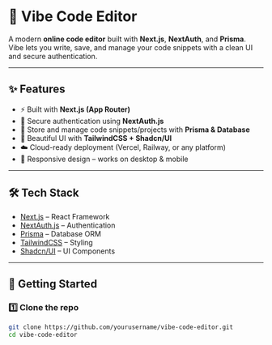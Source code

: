 # 🎨 Vibe Code Editor  

A modern **online code editor** built with **Next.js**, **NextAuth**, and **Prisma**.  
Vibe lets you write, save, and manage your code snippets with a clean UI and secure authentication.  

---

## ✨ Features  
- ⚡ Built with **Next.js (App Router)**  
- 🔑 Secure authentication using **NextAuth.js**  
- 💾 Store and manage code snippets/projects with **Prisma & Database**  
- 🎨 Beautiful UI with **TailwindCSS + Shadcn/UI**  
- ☁️ Cloud-ready deployment (Vercel, Railway, or any platform)  
- 📱 Responsive design – works on desktop & mobile  

---

## 🛠️ Tech Stack  
- [Next.js](https://nextjs.org/) – React Framework  
- [NextAuth.js](https://next-auth.js.org/) – Authentication  
- [Prisma](https://www.prisma.io/) – Database ORM  
- [TailwindCSS](https://tailwindcss.com/) – Styling  
- [Shadcn/UI](https://ui.shadcn.com/) – UI Components  

---

## 🚀 Getting Started  

### 1️⃣ Clone the repo  
```bash
git clone https://github.com/yourusername/vibe-code-editor.git
cd vibe-code-editor
